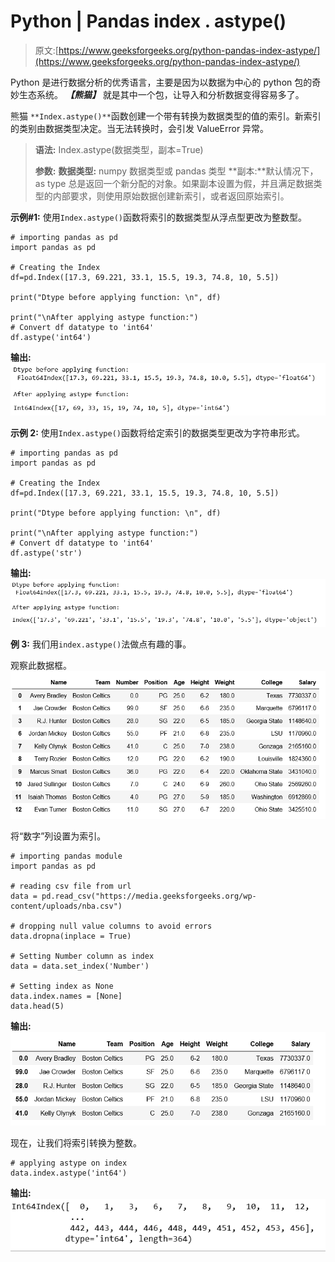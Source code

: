 # Python | Pandas index . astype()

> 原文:[https://www.geeksforgeeks.org/python-pandas-index-astype/](https://www.geeksforgeeks.org/python-pandas-index-astype/)

Python 是进行数据分析的优秀语言，主要是因为以数据为中心的 python 包的奇妙生态系统。 ***【熊猫】*** 就是其中一个包，让导入和分析数据变得容易多了。

熊猫 `**Index.astype()**`函数创建一个带有转换为数据类型的值的索引。新索引的类别由数据类型决定。当无法转换时，会引发 ValueError 异常。

> **语法:** Index.astype(数据类型，副本=True)
> 
> **参数:**
> **数据类型:** numpy 数据类型或 pandas 类型
> **副本:**默认情况下，as type 总是返回一个新分配的对象。如果副本设置为假，并且满足数据类型的内部要求，则使用原始数据创建新索引，或者返回原始索引。

**示例#1:** 使用`Index.astype()`函数将索引的数据类型从浮点型更改为整数型。

```
# importing pandas as pd
import pandas as pd

# Creating the Index
df=pd.Index([17.3, 69.221, 33.1, 15.5, 19.3, 74.8, 10, 5.5])

print("Dtype before applying function: \n", df)

print("\nAfter applying astype function:")
# Convert df datatype to 'int64'
df.astype('int64')
```

**输出:**
![](img/a8cc71cb71b1343baa6c70303c5d4d8a.png)

**示例 2:** 使用`Index.astype()`函数将给定索引的数据类型更改为字符串形式。

```
# importing pandas as pd
import pandas as pd

# Creating the Index
df=pd.Index([17.3, 69.221, 33.1, 15.5, 19.3, 74.8, 10, 5.5])

print("Dtype before applying function: \n", df)

print("\nAfter applying astype function:")
# Convert df datatype to 'int64'
df.astype('str')
```

**输出:**
![](img/abe8d15d51d75e792d151cca1c23aeaa.png)

**例 3:** 我们用`index.astype()`法做点有趣的事。

观察此数据框。
![](img/9261e900f7a8a9183f325dfa0150ba9e.png)

将“数字”列设置为索引。

```
# importing pandas module  
import pandas as pd 

# reading csv file from url  
data = pd.read_csv("https://media.geeksforgeeks.org/wp-content/uploads/nba.csv") 

# dropping null value columns to avoid errors 
data.dropna(inplace = True) 

# Setting Number column as index
data = data.set_index('Number')

# Setting index as None
data.index.names = [None]
data.head(5)
```

**输出:**
![](img/905d2fed39ce72e25a488cc9af285d60.png)

现在，让我们将索引转换为整数。

```
# applying astype on index
data.index.astype('int64')
```

**输出:**
![](img/e135d4e5ae6c14961922122a44926028.png)